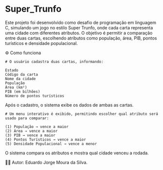 # Super_Trunfo
Este projeto foi desenvolvido como desafio de programação em linguagem C, simulando um jogo no estilo Super Trunfo, onde cada carta representa uma cidade com diferentes atributos.
O objetivo é permitir a comparação entre duas cartas, escolhendo atributos como população, área, PIB, pontos turísticos e densidade populacional.

⚙️ Como funciona

    # O usuário cadastra duas cartas, informando:
    
    Estado
    Código da carta
    Nome da cidade
    População
    Área (km²)
    PIB (em bilhões)
    Número de pontos turísticos

Após o cadastro, o sistema exibe os dados de ambas as cartas.

    # Um menu interativo é exibido, permitindo escolher qual atributo será usado para comparar:
    
    (1) População → vence a maior
    (2) Área → vence a maior
    (3) PIB → vence a maior
    (4) Pontos Turísticos → vence a maior
    (5) Densidade Populacional → vence a menor

O sistema compara os atributos e mostra qual cidade venceu a rodada.

👨‍💻 Autor: Eduardo Jorge Moura da Silva.
